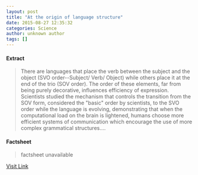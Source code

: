 ```yaml
---
layout: post
title: "At the origin of language structure"
date: 2015-08-27 12:35:32
categories: Science
author: unknown author
tags: []
---
```



#### Extract
>There are languages that place the verb between the subject and the object (SVO order--Subject/ Verb/ Object) while others place it at the end of the trio (SOV order). The order of these elements, far from being purely decorative, influences efficiency of expression. Scientists studied the mechanism that controls the transition from the SOV form, considered the "basic" order by scientists, to the SVO order while the language is evolving, demonstrating that when the computational load on the brain is lightened, humans choose more efficient systems of communication which encourage the use of more complex grammatical structures....

#### Factsheet
>factsheet unavailable

[Visit Link](http://www.sciencedaily.com/releases/2015/08/150827083532.htm)


